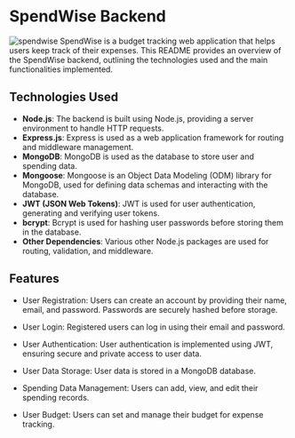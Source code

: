 # SpendWise Backend
![spendwise](https://res.cloudinary.com/dlvznsgmk/image/upload/v1698688720/Dribbble_shot_HD_-_1_z5dne9.png)
SpendWise is a budget tracking web application that helps users keep track of their expenses. This README provides an overview of the SpendWise backend, outlining the technologies used and the main functionalities implemented.

## Technologies Used

- **Node.js**: The backend is built using Node.js, providing a server environment to handle HTTP requests.
- **Express.js**: Express is used as a web application framework for routing and middleware management.
- **MongoDB**: MongoDB is used as the database to store user and spending data.
- **Mongoose**: Mongoose is an Object Data Modeling (ODM) library for MongoDB, used for defining data schemas and interacting with the database.
- **JWT (JSON Web Tokens)**: JWT is used for user authentication, generating and verifying user tokens.
- **bcrypt**: Bcrypt is used for hashing user passwords before storing them in the database.
- **Other Dependencies**: Various other Node.js packages are used for routing, validation, and middleware.

## Features
- User Registration: Users can create an account by providing their name, email, and password. Passwords are securely hashed before storage.

- User Login: Registered users can log in using their email and password.

- User Authentication: User authentication is implemented using JWT, ensuring secure and private access to user data.

- User Data Storage: User data is stored in a MongoDB database.

- Spending Data Management: Users can add, view, and edit their spending records.

- User Budget: Users can set and manage their budget for expense tracking.
